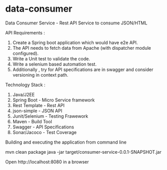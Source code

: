 # data-consumer
Data Consumer Service - Rest API
Service to consume JSON/HTML 

API Requirements :
1. Create a Spring boot application which would have e2e API.
2. The API needs to fetch data from Apache (with dispatcher module configured).
3. Write a Unit test to validate the code.
4. Write a selenium based automation test.
5. Additionally , try for API specifications are in swagger and consider versioning in context path.

Technology Stack :
1. Java/J2EE
2. Spring Boot - Micro Service framework
3. Rest Template - Rest API
4. json-simple - JSON API
5. Junit/Selenium - Testing Frawework
6. Maven - Build Tool
7. Swagger - API Specifications
8. Sonar/Jacoco - Test Coverage

Building and executing the application from command line

mvn clean package
java -jar target/consumer-service-0.0.1-SNAPSHOT.jar

Open http://localhost:8080 in a browser
